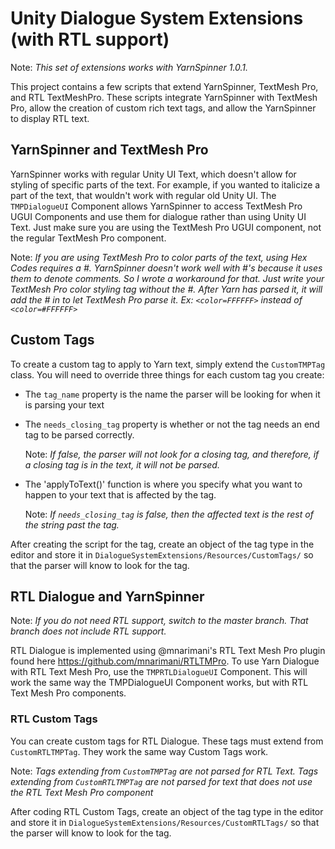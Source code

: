 # Unity Dialogue System Extensions (with RTL support)
Note: *This set of extensions works with YarnSpinner 1.0.1.*

 This project contains a few scripts that extend YarnSpinner, TextMesh Pro, and RTL TextMeshPro. These scripts integrate YarnSpinner with TextMesh Pro, allow the creation of custom rich text tags, and allow the YarnSpinner to display RTL text.

## YarnSpinner and TextMesh Pro
 YarnSpinner works with regular Unity UI Text, which doesn't allow for styling of specific parts of the text. For example, if you wanted to italicize a part of the text, that wouldn't work with regular old Unity UI. The `TMPDialogueUI` Component allows YarnSpinner to access TextMesh Pro UGUI Components and use them for dialogue rather than using Unity UI Text. Just make sure you are using the TextMesh Pro UGUI component, not the regular TextMesh Pro component.
 
 Note: *If you are using TextMesh Pro to color parts of the text, using Hex Codes requires a #. YarnSpinner doesn't work well with #'s because it uses them to denote comments. So I wrote a workaround for that. Just write your TextMesh Pro color styling tag without the #. After Yarn has parsed it, it will add the # in to let TextMesh Pro parse it. Ex: `<color=FFFFFF>` instead of `<color=#FFFFFF>`*

## Custom Tags
 To create a custom tag to apply to Yarn text, simply extend the `CustomTMPTag` class.
 You will need to override three things for each custom tag you create:
 - The `tag_name` property is the name the parser will be looking for when it is parsing your text
 - The `needs_closing_tag` property is whether or not the tag needs an end tag to be parsed correctly. 
 
   Note: *If false, the parser will not look for a closing tag, and therefore, if a closing tag is in the text, it will not be parsed.*
 - The 'applyToText()' function is where you specify what you want to happen to your text that is affected by the tag.
 
   Note: *If `needs_closing_tag` is false, then the affected text is the rest of the string past the tag.*
   
 After creating the script for the tag, create an object of the tag type in the editor and store it in `DialogueSystemExtensions/Resources/CustomTags/` so that the parser will know to look for the tag.
## RTL Dialogue and YarnSpinner
 Note: *If you do not need RTL support, switch to the master branch. That branch does not include RTL support.*
 
 RTL Dialogue is implemented using @mnarimani's RTL Text Mesh Pro plugin found here https://github.com/mnarimani/RTLTMPro. To use Yarn Dialogue with RTL Text Mesh Pro, use the `TMPRTLDialogueUI` Component. This will work the same way the TMPDialogueUI Component works, but with RTL Text Mesh Pro components.
 
 ### RTL Custom Tags
 You can create custom tags for RTL Dialogue. These tags must extend from `CustomRTLTMPTag`. They work the same way Custom Tags work.
 
 Note: *Tags extending from `CustomTMPTag` are not parsed for RTL Text. Tags extending from `CustomRTLTMPTag` are not parsed for text that does not use the RTL Text Mesh Pro component*
 
 After coding RTL Custom Tags, create an object of the tag type in the editor and store it in `DialogueSystemExtensions/Resources/CustomRTLTags/` so that the parser will know to look for the tag.
